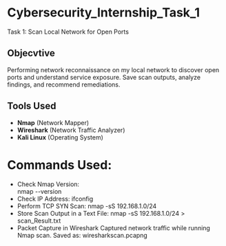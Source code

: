 # Cybersecurity_Internship_Task_1
Task 1: Scan Local Network for Open Ports

## Objecvtive
Performing network reconnaissance on my local network to discover open ports and understand service exposure. Save scan outputs, analyze findings, and recommend remediations.

## Tools Used
- **Nmap** (Network Mapper)
- **Wireshark** (Network Traffic Analyzer)
- **Kali Linux** (Operating System)

# Commands Used:
- Check Nmap Version:
<br>nmap --version
- Check IP Address:
 ifconfig
- Perform TCP SYN Scan:
 nmap -sS 192.168.1.0/24
- Store Scan Output in a Text File:
 nmap -sS 192.168.1.0/24 > scan_Result.txt
- Packet Capture in Wireshark
 Captured network traffic while running Nmap scan.
 Saved as: wiresharkscan.pcapng
